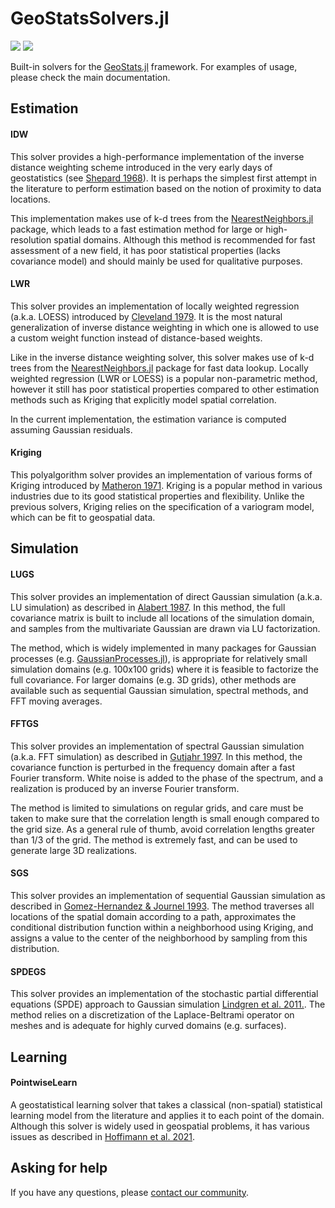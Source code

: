 # GeoStatsSolvers.jl

[![][build-img]][build-url] [![][codecov-img]][codecov-url]

Built-in solvers for the [GeoStats.jl](https://github.com/JuliaEarth/GeoStats.jl) framework.
For examples of usage, please check the main documentation.

## Estimation

#### IDW

This solver provides a high-performance implementation of the inverse distance weighting scheme
introduced in the very early days of geostatistics (see [Shepard 1968](https://dl.acm.org/citation.cfm?id=810616)).
It is perhaps the simplest first attempt in the literature to perform estimation based on the
notion of proximity to data locations.

This implementation makes use of k-d trees from the [NearestNeighbors.jl](https://github.com/KristofferC/NearestNeighbors.jl)
package, which leads to a fast estimation method for large or high-resolution spatial domains.
Although this method is recommended for fast assessment of a new field, it has poor statistical
properties (lacks covariance model) and should mainly be used for qualitative purposes.

#### LWR

This solver provides an implementation of locally weighted regression (a.k.a. LOESS) introduced by
[Cleveland 1979](http://www.stat.washington.edu/courses/stat527/s13/readings/Cleveland_JASA_1979.pdf).
It is the most natural generalization of inverse distance weighting in which one is allowed to use a
custom weight function instead of distance-based weights.

Like in the inverse distance weighting solver, this solver makes use of k-d trees from the
[NearestNeighbors.jl](https://github.com/KristofferC/NearestNeighbors.jl) package for fast data
lookup. Locally weighted regression (LWR or LOESS) is a popular non-parametric method, however
it still has poor statistical properties compared to other estimation methods such as Kriging
that explicitly model spatial correlation.

In the current implementation, the estimation variance is computed assuming Gaussian residuals.

#### Kriging

This polyalgorithm solver provides an implementation of various forms of Kriging introduced by
[Matheron 1971](https://books.google.com.br/books/about/The_Theory_of_Regionalized_Variables_and.html).
Kriging is a popular method in various industries due to its good statistical properties and flexibility.
Unlike the previous solvers, Kriging relies on the specification of a variogram model, which can be
fit to geospatial data.

## Simulation

#### LUGS

This solver provides an implementation of direct Gaussian simulation (a.k.a. LU simulation)
as described in [Alabert 1987](https://link.springer.com/article/10.1007/BF00897191). In this
method, the full covariance matrix is built to include all locations of the simulation domain,
and samples from the multivariate Gaussian are drawn via LU factorization.

The method, which is widely implemented in many packages for Gaussian processes (e.g.
[GaussianProcesses.jl](https://github.com/STOR-i/GaussianProcesses.jl)),
is appropriate for relatively small simulation domains (e.g. 100x100 grids) where it is feasible
to factorize the full covariance. For larger domains (e.g. 3D grids), other methods are available
such as sequential Gaussian simulation, spectral methods, and FFT moving averages.

#### FFTGS

This solver provides an implementation of spectral Gaussian simulation (a.k.a. FFT simulation)
as described in [Gutjahr 1997](https://link.springer.com/article/10.1007/BF02769641).
In this method, the covariance function is perturbed in the frequency
domain after a fast Fourier transform. White noise is added to the phase
of the spectrum, and a realization is produced by an inverse Fourier transform.

The method is limited to simulations on regular grids, and care must be taken
to make sure that the correlation length is small enough compared to the grid
size. As a general rule of thumb, avoid correlation lengths greater than 1/3
of the grid. The method is extremely fast, and can be used to generate large
3D realizations.

#### SGS

This solver provides an implementation of sequential Gaussian simulation as described in
[Gomez-Hernandez & Journel 1993](https://link.springer.com/chapter/10.1007/978-94-011-1739-5_8).
The method traverses all locations of the spatial domain according to a path, approximates the
conditional distribution function within a neighborhood using Kriging, and assigns a value to
the center of the neighborhood by sampling from this distribution.

#### SPDEGS

This solver provides an implementation of the stochastic partial differential equations
(SPDE) approach to Gaussian simulation [Lindgren et al. 2011.](https://rss.onlinelibrary.wiley.com/doi/10.1111/j.1467-9868.2011.00777.x).
The method relies on a discretization of the Laplace-Beltrami operator on meshes and is
adequate for highly curved domains (e.g. surfaces).

## Learning

#### PointwiseLearn

A geostatistical learning solver that takes a classical (non-spatial)
statistical learning model from the literature and applies it to each
point of the domain. Although this solver is widely used in geospatial
problems, it has various issues as described in
[Hoffimann et al. 2021](https://arxiv.org/abs/2102.08791).

## Asking for help

If you have any questions, please [contact our community](https://juliaearth.github.io/GeoStats.jl/stable/about/community.html).

[build-img]: https://img.shields.io/github/workflow/status/JuliaEarth/GeoStatsSolvers.jl/CI?style=flat-square
[build-url]: https://github.com/JuliaEarth/GeoStatsSolvers.jl/actions

[codecov-img]: https://img.shields.io/codecov/c/github/JuliaEarth/GeoStatsSolvers.jl?style=flat-square
[codecov-url]: https://codecov.io/gh/JuliaEarth/GeoStatsSolvers.jl
